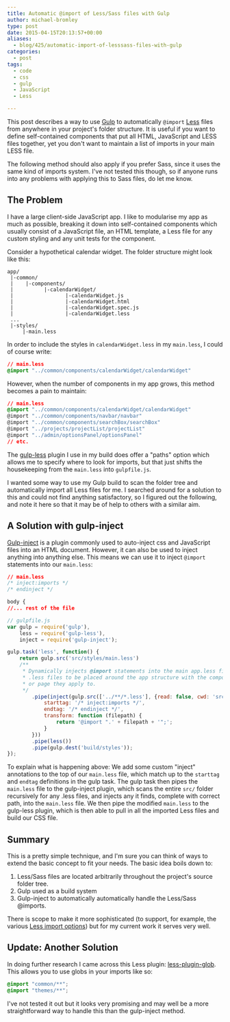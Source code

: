 ```yaml
---
title: Automatic @import of Less/Sass files with Gulp
author: michael-bromley
type: post
date: 2015-04-15T20:13:57+00:00
aliases:
  - blog/425/automatic-import-of-lesssass-files-with-gulp
categories:
  - post
tags:
  - code
  - css
  - gulp
  - JavaScript
  - Less

---
```

This post describes a way to use [Gulp](http://gulpjs.com/) to automatically `@import` [Less](http://lesscss.org/) files from anywhere in your project's folder structure. It is useful if you want to define self-contained components that put all HTML, JavaScript and LESS files together, yet you don't want to maintain a list of imports in your main LESS file.

The following method should also apply if you prefer Sass, since it uses the same kind of imports system. I've not tested this though, so if anyone runs into any problems with applying this to Sass files, do let me know.

## The Problem

I have a large client-side JavaScript app. I like to modularise my app as much as possible, breaking it down into self-contained components which usually consist of a JavaScript file, an HTML template, a Less file for any custom styling and any unit tests for the component.

Consider a hypothetical calendar widget. The folder structure might look like this:

```text
app/
 |-common/
 |    |-components/
 |          |-calendarWidget/
 |                 |-calendarWidget.js
 |                 |-calendarWidget.html
 |                 |-calendarWidget.spec.js
 |                 |-calendarWidget.less
 ...
 |-styles/
     |-main.less
```

In order to include the styles in `calendarWidget.less` in my `main.less`, I could of course write:

```css
// main.less
@import "../common/components/calendarWidget/calendarWidget"
```

However, when the number of components in my app grows, this method becomes a pain to maintain:

```css
// main.less
@import "../common/components/calendarWidget/calendarWidget"
@import "../common/components/navbar/navbar"
@import "../common/components/searchBox/searchBox"
@import "../projects/projectList/projectList"
@import "../admin/optionsPanel/optionsPanel"
// etc.
```

The [gulp-less](https://github.com/plus3network/gulp-less) plugin I use in my build does offer a "paths" option which allows me to specify where to look for imports, but that just shifts the housekeeping from the `main.less` into `gulpfile.js`.

I wanted some way to use my Gulp build to scan the folder tree and automatically import all Less files for me. I searched around for a solution to this and could not find anything satisfactory, so I figured out the following, and note it here so that it may be of help to others with a similar aim.

## A Solution with gulp-inject

[Gulp-inject](https://github.com/klei/gulp-inject) is a plugin commonly used to auto-inject css and JavaScript files into an HTML document. However, it can also be used to inject anything into anything else. This means we can use it to inject `@import` statements into our `main.less`:

```css
// main.less
/* inject:imports */
/* endinject */

body {
//... rest of the file
```

```JavaScript
// gulpfile.js
var gulp = require('gulp'),
    less = require('gulp-less'),
    inject = require('gulp-inject');

gulp.task('less', function() {
    return gulp.src('src/styles/main.less')
    /**
     * Dynamically injects @import statements into the main app.less file, allowing
     * .less files to be placed around the app structure with the component
     * or page they apply to.
     */
        .pipe(inject(gulp.src(['../**/*.less'], {read: false, cwd: 'src/styles/'}), {
            starttag: '/* inject:imports */',
            endtag: '/* endinject */',
            transform: function (filepath) {
                return '@import ".' + filepath + '";';
            }
        }))
        .pipe(less())
        .pipe(gulp.dest('build/styles'));
});
```

To explain what is happening above: We add some custom "inject" annotations to the top of our `main.less` file, which match up to the `starttag` and `endtag` definitions in the gulp task. The gulp task then pipes the `main.less` file to the gulp-inject plugin, which scans the entire `src/` folder recursively for any .less files, and injects any it finds, complete with correct path, into the `main.less` file. We then pipe the modified `main.less` to the gulp-less plugin, which is then able to pull in all the imported Less files and build our CSS file.

## Summary

This is a pretty simple technique, and I'm sure you can think of ways to extend the basic concept to fit your needs. The basic idea boils down to:

  1. Less/Sass files are located arbitrarily throughout the project's source folder tree.
  2. Gulp used as a build system
  3. Gulp-inject to automatically automatically handle the Less/Sass @imports.

There is scope to make it more sophisticated (to support, for example, the various [Less import options](http://lesscss.org/features/#import-options)) but for my current work it serves very well.

## Update: Another Solution

In doing further research I came across this Less plugin: [less-plugin-glob](https://github.com/just-boris/less-plugin-glob). This allows you to use globs in your imports like so:

```css
@import "common/**";
@import "themes/**";
```

I've not tested it out but it looks very promising and may well be a more straightforward way to handle this than the gulp-inject method.